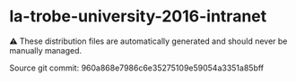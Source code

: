 # la-trobe-university-2016-intranet

:warning: These distribution files are automatically generated and should never be manually managed.

Source git commit: 960a868e7986c6e35275109e59054a3351a85bff
